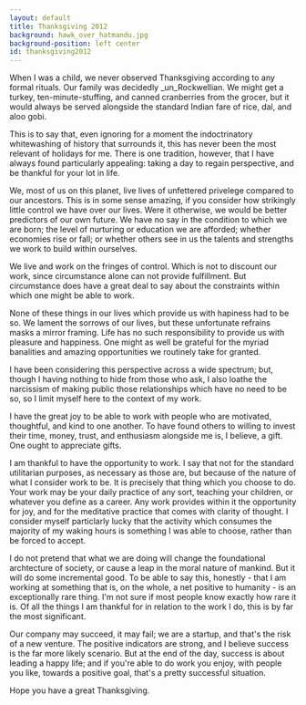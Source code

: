 ```yaml
---
layout: default
title: Thanksgiving 2012
background: hawk_over_hatmandu.jpg
background-position: left center
id: thanksgiving2012
---
```


When I was a child, we never observed Thanksgiving according to any formal
rituals. Our family was decidedly _un_Rockwellian. We might
get a turkey, ten-minute-stuffing, and canned cranberries from the grocer, but
it would always be served alongside the standard Indian fare of rice, dal, and
aloo gobi.

This is to say that, even ignoring for a moment the indoctrinatory whitewashing
of history that surrounds it, this has never been the most relevant of holidays
for me. There is one tradition, however, that I have always found particularly
appealing: taking a day to regain perspective, and be thankful for your lot in
life.

We, most of us on this planet, live lives of unfettered privelege compared to
our ancestors. This is in some sense amazing, if you consider how strikingly little
control we have over our lives. Were it otherwise, we would be better predictors of
our own future. We have no say in the condition to which we are born; the
level of nurturing or education we are afforded; whether economies rise or
fall; or whether others see in us the talents and strengths we work to build
within ourselves.

We live and work on the fringes of control. Which is not to discount our work,
since circumstance alone can not provide fulfillment. But
circumstance does have a great deal to say about the constraints within which one
might be able to work.

None of these things in our lives which provide us with hapiness had to be so.
We lament the sorrows of our lives, but these unfortunate refrains masks a
mirror framing. Life has no such responsibility to provide us with pleasure
and happiness. One might as well be grateful for the myriad banalities and
amazing opportunities we routinely take for granted.

I have been considering this perspective across a wide spectrum; but, though
I having nothing to hide from those who ask, I also loathe the narcissism of
making public those relationships which have no need to be so, so I limit
myself here to the context of my work.

I have the great joy to be able to work with people who are motivated,
thoughtful, and kind to one another. To have found others to willing to invest
their time, money, trust, and enthusiasm alongside me is, I believe, a gift.
One ought to appreciate gifts.

I am thankful to have the opportunity to work. I say that not for the standard
utilitarian purposes, as necessary as those are, but because of the nature of
what I consider work to be. It is precisely that thing which you choose to do.
Your work may be your daily practice of any sort, teaching your children, or
whatever you define as a career. Any work provides within it the opportunity for
joy, and for the meditative practice that comes with clarity of thought. I
consider myself particlarly lucky that the activity which consumes the majority of
my waking hours is something I was able to choose, rather than be forced to
accept.

I do not pretend that what we are doing will change the foundational
archtecture of society, or cause a leap in the moral nature of mankind. But it
will do some incremental good. To be able to say this, honestly - that I am
working at something that is, on the whole, a net positive to humanity - is an
exceptionally rare thing. I'm not sure if most people know exactly how rare it
is. Of all the things I am thankful for in relation to the work I do, this is
by far the most significant.

Our company may succeed, it may fail; we are a startup, and that's the risk of
a new venture. The positive indicators are strong, and I believe success is the
far more likely scenario. But at the end of the day, success is about leading a
happy life; and if you're able to do work you enjoy, with people you like,
towards a positive goal, that's a pretty successful situation.

Hope you have a great Thanksgiving.


